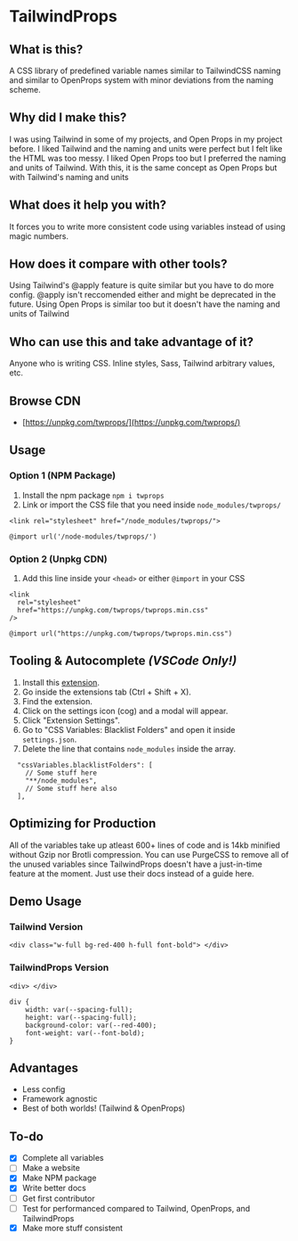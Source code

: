 # TailwindProps

## What is this?

A CSS library of predefined variable names similar to TailwindCSS naming and similar to OpenProps system with minor deviations from the naming scheme.

## Why did I make this?

I was using Tailwind in some of my projects, and Open Props in my project before. I liked Tailwind and the naming and units were perfect but I felt like the HTML was too messy. I liked Open Props too but I preferred the naming and units of Tailwind. With this, it is the same concept as Open Props but with Tailwind's naming and units

## What does it help you with?

It forces you to write more consistent code using variables instead of using magic numbers.

## How does it compare with other tools?

Using Tailwind's @apply feature is quite similar but you have to do more config. @apply isn't reccomended either and might be deprecated in the future. Using Open Props is similar too but it doesn't have the naming and units of Tailwind

## Who can use this and take advantage of it?

Anyone who is writing CSS. Inline styles, Sass, Tailwind arbitrary values, etc.

## Browse CDN

- [https://unpkg.com/twprops/](https://unpkg.com/twprops/)

## Usage

### Option 1 (NPM Package)

1. Install the npm package `npm i twprops`
2. Link or import the CSS file that you need inside `node_modules/twprops/`

```
<link rel="stylesheet" href="/node_modules/twprops/">
```

```
@import url('/node-modules/twprops/')
```

### Option 2 (Unpkg CDN)

1. Add this line inside your `<head>` or either `@import` in your CSS

```
<link
  rel="stylesheet"
  href="https://unpkg.com/twprops/twprops.min.css"
/>
```

```
@import url("https://unpkg.com/twprops/twprops.min.css")
```

## Tooling & Autocomplete _(VSCode Only!)_

1. Install this [extension](https://marketplace.visualstudio.com/items?itemName=vunguyentuan.vscode-css-variables).
2. Go inside the extensions tab (Ctrl + Shift + X).
3. Find the extension.
4. Click on the settings icon (cog) and a modal will appear.
5. Click "Extension Settings".
6. Go to "CSS Variables: Blacklist Folders" and open it inside `settings.json`.
7. Delete the line that contains `node_modules` inside the array.

```
  "cssVariables.blacklistFolders": [
    // Some stuff here
    "**/node_modules",
    // Some stuff here also
  ],
```

## Optimizing for Production

All of the variables take up atleast 600+ lines of code and is 14kb minified without Gzip nor Brotli compression. You can use PurgeCSS to remove all of the unused variables since TailwindProps doesn't have a just-in-time feature at the moment. Just use their docs instead of a guide here.

## Demo Usage

### Tailwind Version

```
<div class="w-full bg-red-400 h-full font-bold"> </div>
```

### TailwindProps Version

```
<div> </div>

div {
    width: var(--spacing-full);
    height: var(--spacing-full);
    background-color: var(--red-400);
    font-weight: var(--font-bold);
}
```

## Advantages

- Less config
- Framework agnostic
- Best of both worlds! (Tailwind & OpenProps)

## To-do

- [x] Complete all variables
- [ ] Make a website
- [x] Make NPM package
- [x] Write better docs
- [ ] Get first contributor
- [ ] Test for performanced compared to Tailwind, OpenProps, and TailwindProps
- [x] Make more stuff consistent
